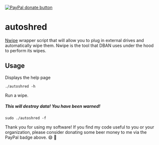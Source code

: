 <!-- BADGES/ -->
<span class="badge-paypal"><a href="https://paypal.me/pgporada" title="Donate to my project using Paypal"><img src="https://img.shields.io/badge/paypal-donate-yellow.svg" alt="PayPal donate button" /></a></span>
<!-- /BADGES -->

# autoshred
[Nwipe](http://sourceforge.net/projects/nwipe/) wrapper script that will allow you to plug in external drives and automatically wipe them. Nwipe is the tool that DBAN uses under the hood to perform its wipes.

## Usage
Displays the help page
```
./autoshred -h
```

Run a wipe.
##### This will destroy data! You have been warned!
```
sudo ./autoshred -f
```


Thank you for using my software! If you find my code useful to you or your organization, please consider donating some beer money to me via the PayPal badge above. :smile: :beers:
